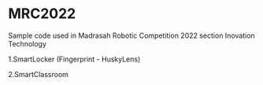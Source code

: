 # MRC2022
Sample code used in Madrasah Robotic Competition 2022 section Inovation Technology

1.SmartLocker (Fingerprint - HuskyLens)

2.SmartClassroom
